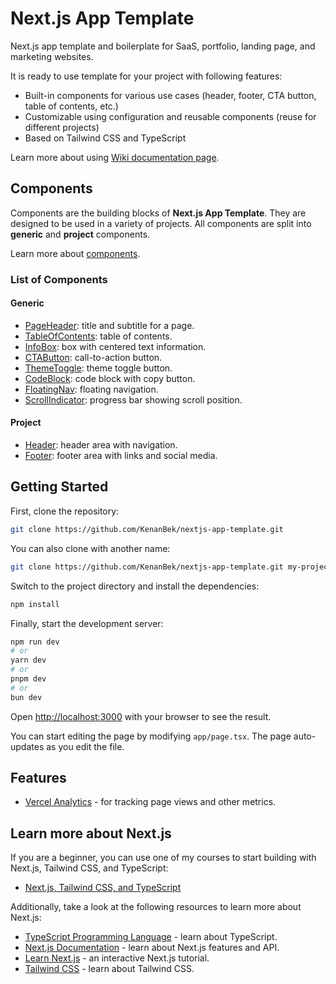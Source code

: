 # Next.js App Template

Next.js app template and boilerplate for SaaS, portfolio, landing page, and marketing websites.

It is ready to use template for your project with following features:

- Built-in components for various use cases (header, footer, CTA button, table of contents, etc.)
- Customizable using configuration and reusable components (reuse for different projects)
- Based on Tailwind CSS and TypeScript

Learn more about using [Wiki documentation page](https://github.com/KenanBek/nextjs-app-template/wiki).

## Components

Components are the building blocks of **Next.js App Template**. They are designed to be used in a variety of projects. All components are split into **generic** and **project** components.

Learn more about [components](https://github.com/KenanBek/nextjs-app-template/wiki#components).

### List of Components

#### Generic

- [PageHeader](https://github.com/KenanBek/nextjs-app-template/wiki/PageHeader): title and subtitle for a page.
- [TableOfContents](https://github.com/KenanBek/nextjs-app-template/wiki/TableOfContents): table of contents.
- [InfoBox](https://github.com/KenanBek/nextjs-app-template/wiki/InfoBox): box with centered text information.
- [CTAButton](https://github.com/KenanBek/nextjs-app-template/wiki/CTAButton): call-to-action button.
- [ThemeToggle](https://github.com/KenanBek/nextjs-app-template/wiki/ThemeToggle): theme toggle button.
- [CodeBlock](https://github.com/KenanBek/nextjs-app-template/wiki/CodeBlock): code block with copy button.
- [FloatingNav](https://github.com/KenanBek/nextjs-app-template/wiki/FloatingNav): floating navigation.
- [ScrollIndicator](https://github.com/KenanBek/nextjs-app-template/wiki/ScrollIndicator): progress bar showing scroll position.

#### Project

- [Header](https://github.com/KenanBek/nextjs-app-template/wiki/Header): header area with navigation.
- [Footer](https://github.com/KenanBek/nextjs-app-template/wiki/Footer): footer area with links and social media.

## Getting Started

First, clone the repository:

```bash
git clone https://github.com/KenanBek/nextjs-app-template.git
```

You can also clone with another name:

```bash
git clone https://github.com/KenanBek/nextjs-app-template.git my-project
```

Switch to the project directory and install the dependencies:

```bash
npm install
```

Finally, start the development server:

```bash
npm run dev
# or
yarn dev
# or
pnpm dev
# or
bun dev
```

Open [http://localhost:3000](http://localhost:3000) with your browser to see the result.

You can start editing the page by modifying `app/page.tsx`. The page auto-updates as you edit the file.

## Features

- [Vercel Analytics](https://vercel.com/analytics) - for tracking page views and other metrics.

## Learn more about Next.js

If you are a beginner, you can use one of my courses to start building with Next.js, Tailwind CSS, and TypeScript:

- [Next.js, Tailwind CSS, and TypeScript](https://www.codervlogger.com/how-to-build-website-app-with-nextjs-tailwindcss-cursorai-for-beginners/)

Additionally, take a look at the following resources to learn more about Next.js:

- [TypeScript Programming Language](https://www.typescriptlang.org/docs/) - learn about TypeScript.
- [Next.js Documentation](https://nextjs.org/docs) - learn about Next.js features and API.
- [Learn Next.js](https://nextjs.org/learn) - an interactive Next.js tutorial.
- [Tailwind CSS](https://tailwindcss.com/docs/installation) - learn about Tailwind CSS.
